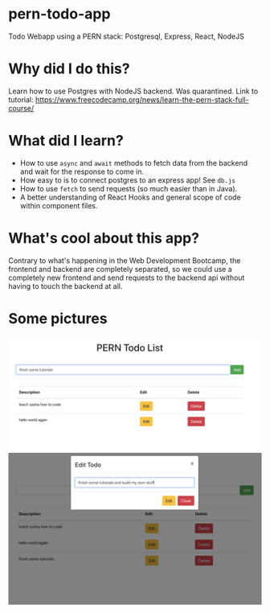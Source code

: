 # pern-todo-app
Todo Webapp using a PERN stack: Postgresql, Express, React, NodeJS

# Why did I do this?

Learn how to use Postgres with NodeJS backend. Was quarantined. Link to tutorial: https://www.freecodecamp.org/news/learn-the-pern-stack-full-course/

# What did I learn? 

 * How to use `async` and `await` methods to fetch data from the backend and wait for the response to come in. 
 * How easy to is to connect postgres to an express app! See `db.js`
 * How to use `fetch` to send requests (so much easier than in Java). 
 * A better understanding of React Hooks and general scope of code within component files.
 
 # What's cool about this app?
 
Contrary to what's happening in the Web Development Bootcamp, the frontend and backend are completely separated, so we could use a completely new frontend and send requests to the backend api without having to touch the backend at all.

# Some pictures

![Main View](imgs/main-img.png)
![Edit View](imgs/edit-img.png)
